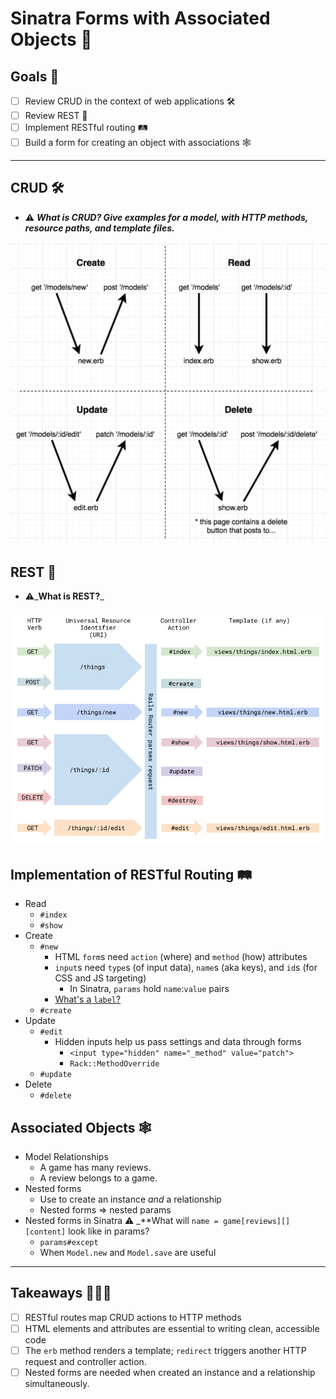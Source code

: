 # Sinatra Forms with Associated Objects 🔗

## Goals 🐲

- [ ] Review CRUD in the context of web applications 🛠
- [ ] Review REST 🧮
- [ ] Implement RESTful routing 🛤
- [ ] Build a form for creating an object with associations 🕸

---

## CRUD 🛠

- ⚠️ _**What is CRUD? Give examples for a model, with HTTP methods, resource paths, and template files.**_

![crud](crud.png)

## REST 🧮

- ⚠️_**What is REST?**_

![rest2](rest2.png)

## Implementation of RESTful Routing 🛤

- Read
  - `#index`
  - `#show`
- Create
  - `#new`
    - HTML `form`s need `action` (where) and `method` (how) attributes
    - `input`s need `type`s (of input data), `name`s (aka keys), and `id`s (for CSS and JS targeting)
      - In Sinatra, `params` hold `name`:`value` pairs
    - [What's a `label`?](https://developer.mozilla.org/en-US/docs/Web/HTML/Element/label)
  - `#create`
- Update
  - `#edit`
    - Hidden inputs help us pass settings and data through forms
      - `<input type="hidden" name="_method" value="patch">`
      - `Rack::MethodOverride`
  - `#update`
- Delete
  - `#delete`

## Associated Objects 🕸

- Model Relationships
  - A game has many reviews.
  - A review belongs to a game.
- Nested forms
  - Use to create an instance _and_ a relationship
  - Nested forms => nested params
- Nested forms in Sinatra
  ⚠️ _**What will `name = game[reviews][][content]` look like in params?
  - `params#except`
  - When `Model.new` and `Model.save` are useful

---

## Takeaways ⛹🏽‍♀️

- [ ] RESTful routes map CRUD actions to HTTP methods
- [ ] HTML elements and attributes are essential to writing clean, accessible code
- [ ] The `erb` method renders a template; `redirect` triggers another HTTP request and controller action.
- [ ] Nested forms are needed when created an instance and a relationship simultaneously.
